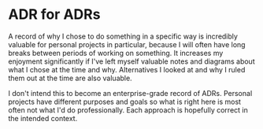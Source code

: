 # ADR for ADRs

A record of why I chose to do something in a specific way is incredibly valuable for personal projects in particular, because I will often have long breaks between periods of working on something. It increases my enjoyment significantly if I've left myself valuable notes and diagrams about what I chose at the time and why. Alternatives I looked at and why I ruled them out at the time are also valuable.

I don't intend this to become an enterprise-grade record of ADRs. Personal projects have different purposes and goals so what is right here is most often not what I'd do professionally. Each approach is hopefully correct in the intended context.
